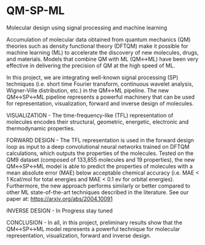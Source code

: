 # QM-SP-ML
Molecular design using signal processing and machine learning

Accumulation of molecular data obtained from quantum mechanics (QM) theories such as density functional theory (DFTQM) make it possible for machine learning (ML) to accelerate the discovery of new molecules, drugs, and materials. Models that combine QM with ML (QM↔ML) have been very effective in delivering the precision of QM at the high speed of ML.

In this project, we are integrating well-known signal processing (SP) techniques (i.e. short time Fourier transform, continuous wavelet analysis, Wigner-Ville distribution, etc.) in the QM↔ML pipeline. The new QM↔SP↔ML pipeline represents a powerful machinery that can be used for representation, visualization, forward and inverse design of molecules.

VISUALIZATION - The time-frequency-like (TFL) representation of molecules encodes their structural, geometric, energetic, electronic and thermodynamic properties.

FORWARD DESIGN - The TFL representation is used in the forward design loop as input to a deep convolutional neural networks trained on DFTQM calculations, which outputs the properties of the molecules. Tested on the QM9 dataset (composed of 133,855 molecules and 19 properties), the new QM↔SP↔ML model is able to predict the properties of molecules with a mean absolute error (MAE) below acceptable chemical accuracy (i.e. MAE < 1 Kcal/mol for total energies and MAE < 0.1 ev for orbital energies). Furthermore, the new approach performs similarly or better compared to other ML state-of-the-art techniques described in the literature.  See our paper at: https://arxiv.org/abs/2004.10091

INVERSE DESIGN - In Progress stay tuned

CONCLUSION - In all, in this project, preliminary results show that the QM↔SP↔ML model represents a powerful technique for molecular representation, visualization, forward and inverse design.
